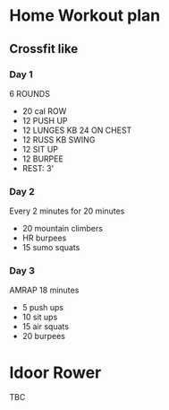 # Home Workout plan

## Crossfit like

### Day 1

6 ROUNDS
* 20 cal ROW
* 12 PUSH UP
* 12 LUNGES KB 24 ON CHEST
* 12 RUSS KB SWING
* 12 SIT UP
* 12 BURPEE
* REST: 3'

### Day 2

Every 2 minutes for 20 minutes
* 20 mountain climbers
* HR burpees
* 15 sumo squats

### Day 3

AMRAP 18 minutes
* 5 push ups
* 10 sit ups
* 15 air squats
* 20 burpees


# Idoor Rower

TBC
